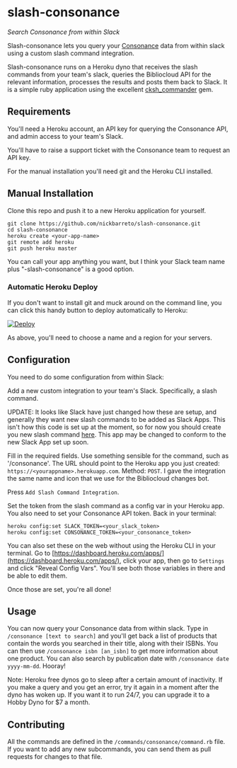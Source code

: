 # slash-consonance

_Search Consonance from within Slack_

Slash-consonance lets you query your [Consonance](http://consonance.app/) data from within slack using a custom slash command integration.

Slash-consonance runs on a Heroku dyno that receives the slash commands from your team's slack, queries the Bibliocloud API for the relevant information, processes the results and posts them back to Slack. It is a simple ruby application using the excellent [cksh_commander](https://github.com/openarcllc/cksh_commander) gem.


## Requirements

You'll need a Heroku account, an API key for querying the Consonance API, and admin access to your team's Slack.

You'll have to raise a support ticket with the Consonance team to request an API key.

For the manual installation you'll need git and the Heroku CLI installed.

## Manual Installation

Clone this repo and push it to a new Heroku application for yourself.

	git clone https://github.com/nickbarreto/slash-consonance.git
	cd slash-consonance
	heroku create <your-app-name>
	git remote add heroku
	git push heroku master

You can call your app anything you want, but I think your Slack team name plus "-slash-consonance" is a good option.

### Automatic Heroku Deploy

If you don't want to install git and muck around on the command line, you can click this handy button to deploy automatically to Heroku:

[![Deploy](https://www.herokucdn.com/deploy/button.svg)](https://heroku.com/deploy)

As above, you'll need to choose a name and a region for your servers.

## Configuration

You need to do some configuration from within Slack:

Add a new custom integration to your team's Slack. Specifically, a slash command.

UPDATE: It looks like Slack have just changed how these are setup, and generally they want new slash commands to be added as Slack Apps. This isn't how this code is set up at the moment, so for now you should create you new slash command [here](https://my.slack.com/apps/A0F82E8CA-slash-commands). This app may be changed to conform to the new Slack App set up soon.

Fill in the required fields. Use something sensible for the command, such as '/consonance'. The URL should point to the Heroku app you just created: `https://<yourappname>.herokuapp.com`. Method: `POST`. I gave the integration the same name and icon that we use for the Bibliocloud changes bot.

Press `Add Slash Command Integration`.

Set the token from the slash command as a config var in your Heroku app. You also need to set your Consonance API token. Back in your terminal:

	heroku config:set SLACK_TOKEN=<your_slack_token>
	heroku config:set CONSONANCE_TOKEN=<your_consonance_token>

You can also set these on the web without using the Heroku CLI in your terminal. Go to [https://dashboard.heroku.com/apps/](https://dashboard.heroku.com/apps/), click your app, then go to `Settings` and click "Reveal Config Vars". You'll see both those variables in there and be able to edit them.

Once those are set, you're all done!

## Usage

You can now query your Consonance data from within slack. Type in `/consonance [text to search]` and you'll get back a list of products that contain the words you searched in their title, along with their ISBNs. You can then use `/consonance isbn [an_isbn]` to get more information about one product. You can also search by publication date with `/consonance date yyyy-mm-dd`. Hooray!

Note: Heroku free dynos go to sleep after a certain amount of inactivity. If you make a query and you get an error, try it again in a moment after the dyno has woken up. If you want it to run 24/7, you can upgrade it to a Hobby Dyno for $7 a month.

## Contributing

All the commands are defined in the `/commands/consonance/command.rb` file. If you want to add any new subcommands, you can send them as pull requests for changes to that file.
